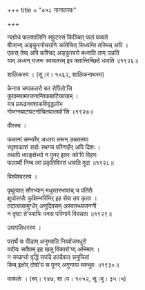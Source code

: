 +++
title = "०५८ नानातरवः"

+++


न्यग्रोधे फलशालिनि स्फुटरसं किञ्चित् फलं पच्यते  
बीजान्य् अङ्कुरगोचराणि कतिचित् सिध्यन्ति तस्मिन्न् अपि ।  
एकस् तेष्व् अपि कश्चिद् अङ्कुरवरो बध्नाति ताम् उन्नतिं  
याम् अध्यन् यजनः स्वमातरम् इव क्लान्तिच्छिदे धावति ॥१९२६॥  


शालिकस्य । (सु।र। १०६२, शालिकनाथस्य)  


केनात्र चम्पकतरो बत रोपितो’सि  
कुग्रामपामरजनान्तिकबाटिकायाम् ।  
यत्र प्ररूढनवशाकविवृद्धलोभ  
गोभग्नबाटघटनोचितपल्लवो’सि ॥१९२७॥  


वीरस्य ।  


फलानां सम्भारैर् अधरय तरून् उन्नततया   
स्पृशाकाशं सर्वाः स्थगय परिणाहैर् अपि दिशः ।  
तथापि ध्वाङ्क्षेभ्यो न पुनर् इतरः को’पि विहगः  
फलार्थी निम्ब त्वां प्रकृतिविरसं धावति मुदा ॥१९२८॥  


विश्वेश्वरस्य ।  


पृथुत्वात् सौरभ्यान् मधुरतरभावाच् च पतितैः   
क्षुधोत्तप्तैः कुक्षिम्भरिभिर् इह सेवा तव कृताः ।  
तदात्वव्यामुग्धैर् अनुदिवसम् अस्वास्थ्यजननी  
न दृष्टा ते’स्माभिः पनस परिणामे विरसता ॥१९२९॥  


उमापतिधरस्य ।  


परार्थे यः पीडाम् अनुभवति निर्व्याजमधुरो  
यदीयः सर्वेषाम् इह खलु विकारो’प्य् अभिमतः ।  
न सम्प्राप्तो वृद्धिं सपदि हतदैवात् समुचितां  
किम् इक्षोर् दोषो’यं स पुनर् अगुणाया मरुभुवः ॥१९३०॥  


वाक्पतेः । (स्व्। ९४७, शा।प। १०५२, सू।मु। ३५।५)  

